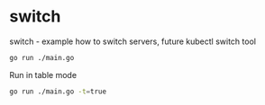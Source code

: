 # switch
switch - example how to switch servers, future kubectl switch tool

```bash
go run ./main.go
```

Run in table mode

```bash
go run ./main.go -t=true
```
